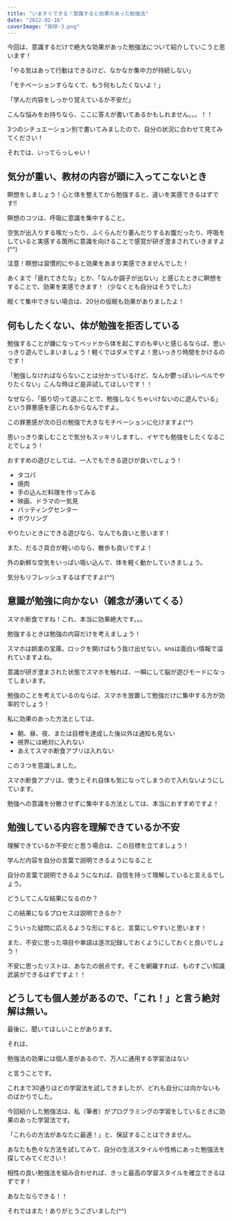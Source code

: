 ```yaml
---
title: "いますぐできる！意識すると効果のあった勉強法"
date: "2022-02-16"
coverImage: "挨拶-3.png"
---
```


今回は、意識するだけで絶大な効果があった勉強法について紹介していこうと思います！

「やる気はあって行動はできるけど、なかなか集中力が持続しない」

「モチベーションすらなくて、もう何もしたくないよ！」

「学んだ内容をしっかり覚えているか不安だ」

こんな悩みをお持ちなら、ここに答えが書いてあるかもしれません。。。！！

3つのシチュエーション別で書いてみましたので、自分の状況に合わせて見てみてください！

それでは、いってらっしゃい！

## 気分が重い、教材の内容が頭に入ってこないとき

瞑想をしましょう！心と体を整えてから勉強すると、違いを実感できるはずです!!

瞑想のコツは、呼吸に意識を集中すること。

空気が出入りする喉だったり、ふくらんだり萎んだりするお腹だったり、呼吸をしていると実感する箇所に意識を向けることで感覚が研ぎ澄まされていきますよ(^^)

注意！瞑想は習慣的にやると効果をあまり実感できませんでした！

あくまで「疲れてきたな」とか、「なんか調子が出ない」と感じたときに瞑想をすることで、効果を実感できます！（少なくとも自分はそうでした）

眠くて集中できない場合は、20分の仮眠も効果がありましたよ！

## 何もしたくない、体が勉強を拒否している

勉強することが嫌になってベッドから体を起こすのも辛いと感じるならば、思いっきり遊んでしまいましょう！軽くではダメですよ！思いっきり時間をかけるのです！

「勉強しなければならないことは分かっているけど、なんか鬱っぽいレベルでやりたくない」こんな時ほど是非試してほしいです！！

なぜなら、「振り切って遊ぶことで、勉強しなくちゃいけないのに遊んでいる」という罪悪感を感じれるからなんですよ。

この罪悪感が次の日の勉強で大きなモチベーションに化けますよ(^^)

思いっきり楽しむことで気分もスッキリしますし、イヤでも勉強をしたくなることでしょう！

おすすめの遊びとしては、一人でもできる遊びが良いでしょう！

- タコパ
- 焼肉
- 手の込んだ料理を作ってみる
- 映画、ドラマの一気見
- バッティングセンター
- ボウリング

やりたいときにできる遊びなら、なんでも良いと思います！

また、だるさ具合が軽いのなら、散歩も良いですよ！

外の新鮮な空気をいっぱい吸い込んで、体を軽く動かしていきましょう。

気分もリフレッシュするはずですよ(^^)

## 意識が勉強に向かない（雑念が湧いてくる）

スマホ断食ですね！これ、本当に効果絶大です。。。

勉強するときは勉強の内容だけを考えましょう！

スマホは娯楽の宝庫。ロックを開けばもう抜け出せない。snsは面白い情報で溢れていますよね。

意識が研ぎ澄まされた状態でスマホを触れば、一瞬にして脳が遊びモードになってしまいます。

勉強のことを考えているのならば、スマホを放置して勉強だけに集中する方が効率的でしょう！

私に効果のあった方法としては、

- 朝、昼、夜、または目標を達成した後以外は通知も見ない
- 視界には絶対に入れない
- あえてスマホ断食アプリは入れない

この３つを意識しました。

スマホ断食アプリは、使うとそれ自体も気になってしまうので入れないようにしています。

勉強への意識を分散させずに集中する方法としては、本当におすすめですよ！

## 勉強している内容を理解できているか不安

理解できているか不安だと思う場合は、この目標を立てましょう！

学んだ内容を自分の言葉で説明できるようになること

自分の言葉で説明できるようになれば、自信を持って理解していると言えるでしょう。

どうしてこんな結果になるのか？

この結果になるプロセスは説明できるか？

こういった疑問に応えるような形にすると、言葉にしやすいと思います！

また、不安に思った項目や単語は逐次記録しておくようにしておくと良いでしょう！

不安に思ったリストは、あなたの弱点です。そこを網羅すれば、ものすごい知識武装ができるはずですよ！！

## どうしても個人差があるので、「これ！」と言う絶対解は無い。

最後に、聞いてほしいことがあります。

それは、

勉強法の効果には個人差があるので、万人に通用する学習法はない

と言うことです。

これまで30通りほどの学習法を試してきましたが、どれも自分には向かないものばかりでした。

今回紹介した勉強法は、私（筆者）がプログラミングの学習をしているときに効果のあった学習法です。

「これらの方法があなたに最適！」と、保証することはできません。

あなたも色々な方法を試してみて、自分の生活スタイルや性格にあった勉強法を探してみてください！

相性の良い勉強法を組み合わせれば、きっと最高の学習スタイルを確立できるはずです！

あなたならできる！！

それではまた！ありがとうございました(^^)
